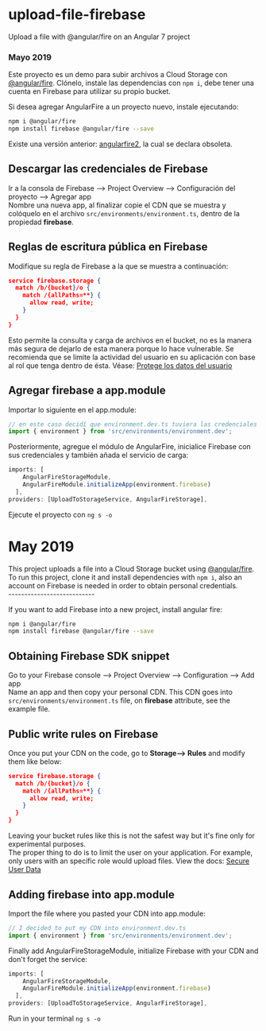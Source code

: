 # upload-file-firebase
Upload a file with @angular/fire on an Angular 7 project

### Mayo 2019
Este proyecto es un demo para subir archivos a Cloud Storage con [@angular/fire](https://www.npmjs.com/package/@angular/fire). Clónelo, instale las dependencias con `npm i`, debe tener una cuenta en Firebase para utilizar su propio bucket.
<br>

Si desea agregar AngularFire a un proyecto nuevo, instale ejecutando:
```sh
npm i @angular/fire
npm install firebase @angular/fire --save
```
Existe una versión anterior: [angularfire2](https://www.npmjs.com/package/angularfire2), la cual se declara obsoleta.

## Descargar las credenciales de Firebase
Ir a la consola de Firebase --> Project Overview --> Configuración del proyecto --> Agregar app<br>
Nombre una nueva app, al finalizar copie el CDN que se muestra y colóquelo en el archivo `src/environments/environment.ts`, dentro de la propiedad **firebase**.

## Reglas de escritura pública en Firebase
Modifique su regla de Firebase a la que se muestra a continuación:
```json
service firebase.storage {
  match /b/{bucket}/o {
    match /{allPaths=**} {
      allow read, write;
    }
  }
} 
```
Esto permite la consulta y carga de archivos en el bucket, no es la manera más segura de dejarlo de esta manera porque lo hace vulnerable. Se recomienda que se limite la actividad del usuario en su aplicación con base al rol que tenga dentro de ésta. Véase: [Protege los datos del usuario](https://firebase.google.com/docs/storage/security/user-security?hl=es-419)

## Agregar firebase a app.module
Importar lo siguiente en el app.module:
```ts
// en este caso decidí que environment.dev.ts tuviera las credenciales de firebase
import { environment } from 'src/environments/environment.dev';
```
Posteriormente, agregue el módulo de AngularFire, inicialice Firebase con sus credenciales y también añada el servicio de carga:
```ts
imports: [
    AngularFireStorageModule,
    AngularFireModule.initializeApp(environment.firebase)
  ],
providers: [UploadToStorageService, AngularFireStorage],
```
Ejecute el proyecto con `ng s -o`

# May 2019
This project uploads a file into a Cloud Storage bucket using [@angular/fire](https://www.npmjs.com/package/@angular/fire).<br> To run this project, clone it and install dependencies with `npm i`, also an account on Firebase is needed in order to obtain personal credentials.<br>---------------------------

If you want to add Firebase into a new project, install angular fire:
```sh
npm i @angular/fire
npm install firebase @angular/fire --save
```
## Obtaining Firebase SDK snippet
Go to your Firebase console --> Project Overview --> Configuration --> Add app<br>
Name an app and then copy your personal CDN. This CDN goes into `src/environments/environment.ts` file, on **firebase** attribute, see the example file.

## Public write rules on Firebase
Once you put your CDN on the code, go to **Storage--> Rules** and modify them like below:
```json
service firebase.storage {
  match /b/{bucket}/o {
    match /{allPaths=**} {
      allow read, write;
    }
  }
} 
```
Leaving your bucket rules like this is not the safest way but it's fine only for experimental purposes.<br>The proper thing to do is to limit the user on your application. For example, only users with an specific role would upload files. View the docs: [Secure User Data](https://firebase.google.com/docs/storage/security/user-security?hl=es-419)

## Adding firebase into app.module
Import the file where you pasted your CDN into app.module:
```ts
// I decided to put my CDN into environment.dev.ts
import { environment } from 'src/environments/environment.dev';
```
Finally add AngularFireStorageModule, initialize Firebase with your CDN and don't forget the service:
```ts
imports: [
    AngularFireStorageModule,
    AngularFireModule.initializeApp(environment.firebase)
  ],
providers: [UploadToStorageService, AngularFireStorage],
```
Run in your terminal `ng s -o`